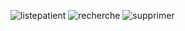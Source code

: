 ![listepatient](https://github.com/ZOUHAIDI-Mohamed-Ettayeb/TP3_JEE/assets/138864105/4ad3ba4f-a226-4ca4-8c8d-39d29543dae0)
![recherche](https://github.com/ZOUHAIDI-Mohamed-Ettayeb/TP3_JEE/assets/138864105/d5ad3824-8c22-4dcc-8773-bff3099008ce)
![supprimer](https://github.com/ZOUHAIDI-Mohamed-Ettayeb/TP3_JEE/assets/138864105/c4e0c9fb-9127-4049-9a68-15a664a58cc1)
